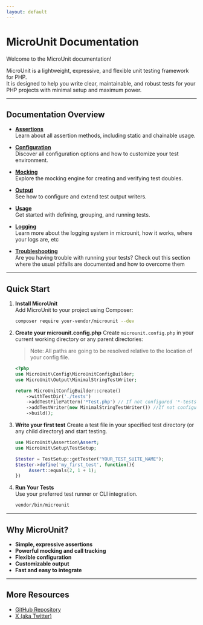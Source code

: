 ```yaml
---
layout: default
---
```


# MicroUnit Documentation

Welcome to the MicroUnit documentation!

MicroUnit is a lightweight, expressive, and flexible unit testing framework for PHP.  
It is designed to help you write clear, maintainable, and robust tests for your PHP projects with minimal setup and maximum power.

---

## Documentation Overview

- **[Assertions](assertions.md)**  
  Learn about all assertion methods, including static and chainable usage.

- **[Configuration](configuration.md)**  
  Discover all configuration options and how to customize your test environment.

- **[Mocking](mocking.md)**  
  Explore the mocking engine for creating and verifying test doubles.

- **[Output](output.md)**  
  See how to configure and extend test output writers.

- **[Usage](usage.md)**  
  Get started with defining, grouping, and running tests.

- **[Logging](logging.md)**  
  Learn more about the logging system in microunit, how it works, where your logs are, etc

- **[Troubleshooting](troubleshooting.md)**  
  Are you having trouble with running your tests? Check out this section where the usual pitfalls are documented and how to overcome them

---

## Quick Start

1. **Install MicroUnit**  
   Add MicroUnit to your project using Composer:

   ```sh
   composer require your-vendor/microunit --dev
   ```

2. **Create your microunit.config.php**
   Create `microunit.config.php` in your current working directory or any parent directories:

   > Note: All paths are going to be resolved relative to the location of your config file.

   ```php
   <?php
   use MicroUnit\Config\MicroUnitConfigBuilder;
   use MicroUnit\Output\MinimalStringTestWriter;

   return MicroUnitConfigBuilder::create()
       ->withTestDir('./tests')
       ->addTestFilePattern('*Test.php') // If not configured '*-tests.php' will be used
       ->addTestWriter(new MinimalStringTestWriter()) //If not configured MinimalStringTestWriter will be used
       ->build();
   ```

3. **Write your first test**
   Create a test file in your specified test directory (or any child directory) and start testing.

   ```php
   use MicroUnit\Assertion\Assert;
   use MicroUnit\Setup\TestSetup;

   $tester = TestSetup::getTester("YOUR_TEST_SUITE_NAME");
   $tester->define('my_first_test', function(){
        Assert::equals(2, 1 + 1);
   })
   ```

4. **Run Your Tests**  
    Use your preferred test runner or CLI integration.

   ```bash
   vendor/bin/microunit
   ```

---

## Why MicroUnit?

- **Simple, expressive assertions**
- **Powerful mocking and call tracking**
- **Flexible configuration**
- **Customizable output**
- **Fast and easy to integrate**

---

## More Resources

- [GitHub Repository](https://github.com/mitarnik04/MicroUnit)
- [X (aka Twitter)](https://x.com/MicroUnitPHP)
